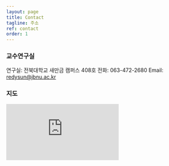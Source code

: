 ```yaml
---
layout: page
title: Contact
tagline: 주소
ref: contact
order: 1
---
```



<div class="row">
<div class="col-xs-12 col-md-10 col-lg-8 col-md-offset-1 col-lg-offset-2" markdown="1">

### 교수연구실

연구실: 전북대학교 새만금 캠퍼스 408호 
전화: 063-472-2680 
Email: [redysun@jbnu.ac.kr](mailto:redysun@jbnu.ac.kr)

### 지도

<iframe class="map" src="https://www.google.com/maps/embed?pb=!1m18!1m12!1m3!1d2469.5141091060264!2d-1.2616916838703922!3d51.760207979677446!2m3!1f0!2f0!3f0!3m2!1i1024!2i768!4f13.1!3m3!1m2!1s0x4876c6a7ef02ec61%3A0xb3c3c75952940c70!2sDepartment+of+Engineering+Science%2C+University+of+Oxford!5e0!3m2!1sen!2suk!4v1460496505698" frameborder="0" style="border:0" allowfullscreen></iframe>

</div>
</div>
